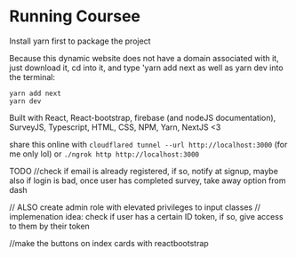 # Running Coursee
Install yarn first to package the project

Because this dynamic website does not have a domain associated with it, just download it, cd into it, and type 'yarn add next as well as yarn dev into the terminal:

```
yarn add next
yarn dev
```
Built with React, React-bootstrap, firebase (and nodeJS documentation), SurveyJS, Typescript, HTML, CSS, NPM, Yarn, NextJS <3

share this online with ```cloudflared tunnel --url http://localhost:3000``` (for me only lol)
or
```./ngrok http http://localhost:3000```

 TODO
//check if email is already registered, if so, notify at signup, maybe also if login is bad, once user has completed survey, take away option from dash

// ALSO create admin role with elevated privileges to input classes
// implemenation idea: check if user has a certain ID token, if so, give access to them by their token

//make the buttons on index cards with reactbootstrap

